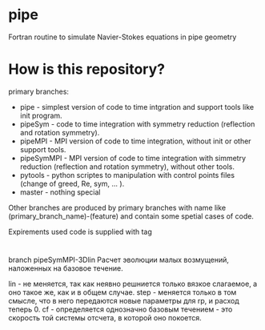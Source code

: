 # pipe
Fortran routine to simulate Navier-Stokes equations in pipe geometry

How is this repository?
=======================
primary branches: 
+ pipe - simplest version of code to time intgration and support tools like init program. 
+ pipeSym - code to time integration with symmetry reduction (reflection and rotation symmetry).
+ pipeMPI - MPI version of code to time integration, without init or other support tools. 
+ pipeSymMPI - MPI version of code to time integration with simmetry reduction (reflection and rotation symmetry), without other tools. 
+ pytools - python scriptes to manipulation with control points files (change of greed, Re, sym, ... ). 
+ master - nothing special

Other branches are produced by primary branches with name like (primary_branch_name)-(feature) and contain some spetial cases of code.

  Expirements used code is supplied with tag


# 

branch pipeSymMPI-3Dlin
Расчет эволюции малых возмущений, наложенных на базовое течение. 

lin - не меняется, так как неявно решниется только вязкое слагаемое, а оно такое же, как и в общем случае. 
step - меняется только в том смысле, что в него передаются новые параметры для rp, и расход теперь 0. 
cf - определяется однозначно базовым течением - это скорость той системы отсчета, в которой оно покоется. 

